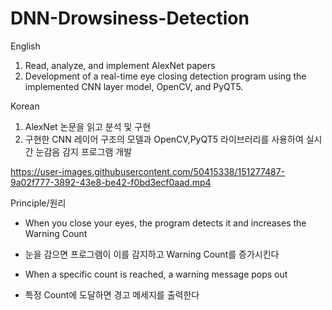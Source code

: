 # DNN-Drowsiness-Detection

English
1. Read, analyze, and implement AlexNet papers
2. Development of a real-time eye closing detection program using the implemented CNN layer model, OpenCV, and PyQT5.

Korean
1. AlexNet 논문을 읽고 분석 및 구현
2. 구현한 CNN 레이어 구조의 모델과 OpenCV,PyQT5 라이브러리를 사용하여 실시간 눈감음 감지 프로그램 개발 




https://user-images.githubusercontent.com/50415338/151277487-9a02f777-3892-43e8-be42-f0bd3ecf0aad.mp4

Principle/원리

- When you close your eyes, the program detects it and increases the Warning Count
- 눈을 감으면 프로그램이 이를 감지하고 Warning Count를 증가시킨다

- When a specific count is reached, a warning message pops out
- 특정 Count에 도달하면 경고 메세지를 출력한다
